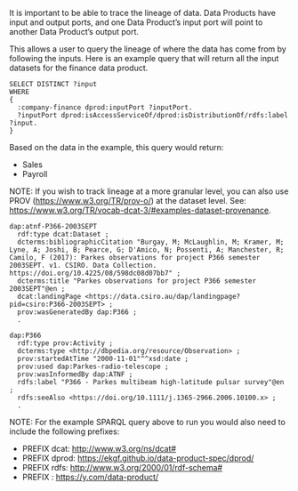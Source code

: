 It is important to be able to trace the lineage of data. Data Products have input and output ports, and one Data Product’s input port will point to another Data Product’s output port.

This allows a user to query the lineage of where the data has come from by following the inputs. Here is an example query that will return all the input datasets for the finance data product.


```sparql
SELECT DISTINCT ?input
WHERE
{ 
  :company-finance dprod:inputPort ?inputPort.
  ?inputPort dprod:isAccessServiceOf/dprod:isDistributionOf/rdfs:label ?input.
}
```

Based on the data in the example, this query would return:
- Sales
- Payroll


NOTE: If you wish to track lineage at a more granular level, you can also use PROV (https://www.w3.org/TR/prov-o/) at the dataset level. 
See: https://www.w3.org/TR/vocab-dcat-3/#examples-dataset-provenance.
```ttl
dap:atnf-P366-2003SEPT
  rdf:type dcat:Dataset ;
  dcterms:bibliographicCitation "Burgay, M; McLaughlin, M; Kramer, M; Lyne, A; Joshi, B; Pearce, G; D'Amico, N; Possenti, A; Manchester, R; Camilo, F (2017): Parkes observations for project P366 semester 2003SEPT. v1. CSIRO. Data Collection. https://doi.org/10.4225/08/598dc08d07bb7" ;
  dcterms:title "Parkes observations for project P366 semester 2003SEPT"@en ;
  dcat:landingPage <https://data.csiro.au/dap/landingpage?pid=csiro:P366-2003SEPT> ;
  prov:wasGeneratedBy dap:P366 ;
  .

dap:P366
  rdf:type prov:Activity ;
  dcterms:type <http://dbpedia.org/resource/Observation> ;
  prov:startedAtTime "2000-11-01"^^xsd:date ;
  prov:used dap:Parkes-radio-telescope ;
  prov:wasInformedBy dap:ATNF ;
  rdfs:label "P366 - Parkes multibeam high-latitude pulsar survey"@en ;
  rdfs:seeAlso <https://doi.org/10.1111/j.1365-2966.2006.10100.x> ;
  .
```

NOTE: For the example SPARQL query above to run you would also need to include the following prefixes:
  - PREFIX dcat: <http://www.w3.org/ns/dcat#>
  - PREFIX dprod: <https://ekgf.github.io/data-product-spec/dprod/>
  - PREFIX rdfs: <http://www.w3.org/2000/01/rdf-schema#>
  - PREFIX : <https://y.com/data-product/>

